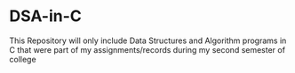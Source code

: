 # DSA-in-C
This Repository will only include Data Structures and Algorithm programs in C that were part of my assignments/records during my second semester of college
